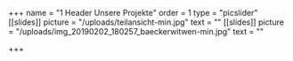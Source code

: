 +++
name = "1 Header Unsere Projekte"
order = 1
type = "picslider"
[[slides]]
picture = "/uploads/teilansicht-min.jpg"
text = ""
[[slides]]
picture = "/uploads/img_20190202_180257_baeckerwitwen-min.jpg"
text = ""

+++
